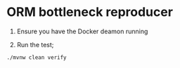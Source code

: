 # ORM bottleneck reproducer

1. Ensure you have the Docker deamon running 

2. Run the test;
```shell script
./mvnw clean verify
```
